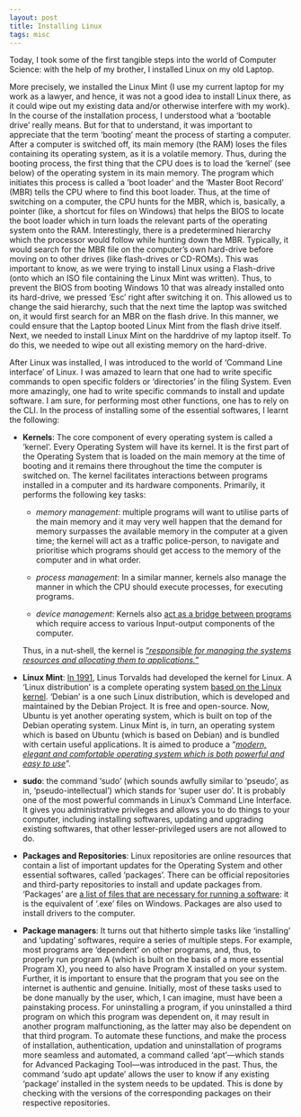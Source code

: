```yaml
---
layout: post
title: Installing Linux
tags: misc
---
```


Today, I took some of the first tangible steps into the world of Computer Science: with the help of my brother, I installed Linux on my old Laptop.

More precisely, we installed the Linux Mint (I use my current laptop for my work as a lawyer, and hence, it was not a good idea to install Linux there, as it could wipe out my existing data and/or otherwise interfere with my work). In the course of the installation process, I understood what a ‘bootable drive’ really means. But for that to understand, it was important to appreciate that the term ‘booting’ meant the process of starting a computer. After a computer is switched off, its main memory (the RAM) loses the files containing its operating system, as it is a volatile memory. Thus, during the booting process, the first thing that the CPU does is to load the ‘kernel’ (see below) of the operating system in its main memory. The program which initiates this process is called a ‘boot loader’ and the ‘Master Boot Record’ (MBR) tells the CPU where to find this boot loader. Thus, at the time of switching on a computer, the CPU hunts for the MBR, which is, basically, a pointer (like, a shortcut for files on Windows) that helps the BIOS to locate the boot loader which in turn loads the relevant parts of the operating system onto the RAM. Interestingly, there is a predetermined hierarchy which the processor would follow while hunting down the MBR. Typically, it would search for the MBR file on the computer’s own hard-drive before moving on to other drives (like flash-drives or CD-ROMs). This was important to know, as we were trying to install Linux using a Flash-drive (onto which an ISO file containing the Linux Mint was written). Thus, to prevent the BIOS from booting Windows 10 that was already installed onto its hard-drive, we pressed ‘Esc’ right after switching it on. This allowed us to change the said hierarchy, such that the next time the laptop was switched on, it would first search for an MBR on the flash drive. In this manner, we could ensure that the Laptop booted Linux Mint from the flash drive itself. Next, we needed to install Linux Mint on the harddrive of my laptop itself. To do this, we needed to wipe out all existing memory on the hard-drive. 

After Linux was installed, I was introduced to the world of ‘Command Line interface’ of Linux. I was amazed to learn that one had to write specific commands to open specific folders or ‘directories’ in the filing System. Even more amazingly, one had to write specific commands to install and update software. I am sure, for performing most other functions, one has to rely on the CLI. In the process of installing some of the essential softwares, I learnt the following:

- **Kernels**: The core component of every operating system is called a ‘kernel’. Every Operating System will have its kernel. It is the first part of the Operating System that is loaded on the main memory at the time of booting and it remains there throughout the time the computer is switched on. The kernel facilitates interactions between programs installed in a computer and its hardware components. Primarily, it performs the following key tasks: 

    - *memory management*:  multiple programs will want to utilise parts of the main memory and it may very well happen that the demand for memory surpasses the available memory in the computer at a given time; the kernel will act as a traffic police-person, to navigate and prioritise which programs should get access to the memory of the computer and in what order.  

    - *process management*: In a similar manner, kernels also manage the manner in which the CPU should execute processes, for executing programs. 

    - *device management*: Kernels also [act as a bridge between programs](https://levelup.gitconnected.com/operating-system-and-kernel-ef76f4d0bd8e) which require access to various Input-output components of the computer. 
    
    Thus, in a nut-shell, the kernel is [“*responsible for managing the systems resources and allocating them to applications.*”](https://superuser.com/questions/816018/what-is-the-relationship-between-unix-linux-ubuntu-debian-and-android/816074)

- **Linux Mint**: [In 1991](https://en.wikipedia.org/wiki/Linux_distribution), Linus Torvalds had developed the kernel for Linux. A ‘Linux distribution’ is a complete operating system [based on the Linux kernel](https://itsfoss.com/what-is-linux-distribution/). ‘Debian’ is a one such Linux distribution, which is developed and maintained by the Debian Project. It is free and open-source. Now, Ubuntu is yet another operating system, which is built on top of the Debian operating system. Linux Mint is, in turn, an operating system which is based on Ubuntu (which is based on Debian) and is bundled with certain useful applications. It is aimed to produce a “*[modern, elegant and comfortable operating system which is both powerful and easy to use](https://linuxmint.com/about.php)*”. 

- **sudo**: the command ‘sudo’ (which sounds awfully similar to ‘pseudo’, as in, ‘pseudo-intellectual’) which stands for ‘super user do’. It is probably one of the most powerful commands in Linux’s Command Line Interface. It gives you administrative privileges and allows you to do things to your computer, including installing softwares, updating and upgrading existing  softwares, that other lesser-privileged users are not allowed to do. 

- **Packages and Repositories**: Linux repositories are online resources that contain a list of important updates for the Operating System and other essential softwares, called ‘packages’. There can be official repositories and third-party repositories to install and update packages from. ‘Packages’ are [a list of files that are necessary for running a software](https://www.lifewire.com/guide-to-linux-packages-2202801): it is the equivalent of ‘.exe’ files on Windows. Packages are also used to install drivers to the computer. 

- **Package managers**: It turns out that hitherto simple tasks like ‘installing’ and ‘updating’ softwares, require a series of multiple steps. For example, most programs are ‘dependent’ on other programs, and, thus, to properly run program A (which is built on the basis of a more essential Program X), you need to also have Program X installed on your system. Further, it is important to ensure that the program that you see on the internet is authentic and genuine. Initially, most of these tasks used to be done manually by the user, which, I can imagine, must have been a painstaking process. For uninstalling a program, if you uninstalled a third program on which this program was dependent on, it may result in another program malfunctioning, as the latter may also be dependent on that third program. To automate these functions, and make the process of installation, authentication, updation and uninstallation of programs more seamless and automated, a command called ‘apt’—which stands for Advanced Packaging Tool—was introduced in the past. Thus, the command ‘sudo apt update’ allows the user to know if any existing ‘package’ installed in the system needs to be updated. This is done by checking with the versions of the corresponding packages on their respective repositories. 



